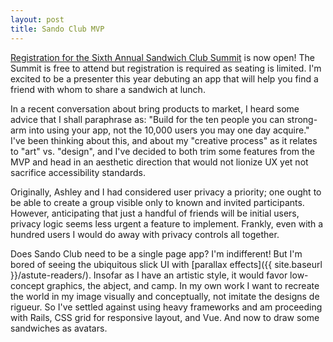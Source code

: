 ```yaml
---
layout: post
title: Sando Club MVP
---
```

[Registration for the Sixth Annual Sandwich Club Summit](http://sandwich-club.org/2017-sandwich-club-summit/) is now open! The Summit is free to attend but registration is required as seating is limited. I'm excited to be a presenter this year debuting an app that will help you find a friend with whom to share a sandwich at lunch.

In a recent conversation about bring products to market, I heard some advice that I shall paraphrase as: "Build for the ten people you can strong-arm into using your app, not the 10,000 users you may one day acquire." I've been thinking about this, and about my "creative process" as it relates to "art" vs. "design", and I've decided to both trim some features from the MVP and head in an aesthetic direction that would not lionize UX yet not sacrifice accessibility standards.

Originally, Ashley and I had considered user privacy a priority; one ought to be able to create a group visible only to known and invited participants. However, anticipating that just a handful of friends will be initial users, privacy logic seems less urgent a feature to implement. Frankly, even with a hundred users I would do away with privacy controls all together.

Does Sando Club need to be a single page app? I'm indifferent! But I'm bored of seeing the ubiquitous slick UI with [parallax effects]({{ site.baseurl }}/astute-readers/). Insofar as I have an artistic style, it would favor low-concept graphics, the abject, and camp. In my own work I want to recreate the world in my image visually and conceptually, not imitate the designs de rigueur. So I've settled against using heavy frameworks and am proceeding with Rails, CSS grid for responsive layout, and Vue. And now to draw some sandwiches as avatars.
